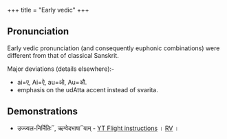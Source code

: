 +++
title = "Early vedic"
+++
## Pronunciation
Early vedic pronunciation (and consequently euphonic combinations) were different from that of classical Sanskrit.

Major deviations (details elsewhere):- 

- ai=ए, Ai=ऐ, au=ओ, Au=औ.
- emphasis on the udAtta accent instead of svarita.


## Demonstrations  
- उज्ज्वल-निर्मितिः᳓, ऋग्वेदभाषा᳓याम् - [YT Flight instructions](https://youtu.be/r5vsSEz1r48) । [RV](https://www.youtube.com/watch?v=_ZfWu58jQog) ।


